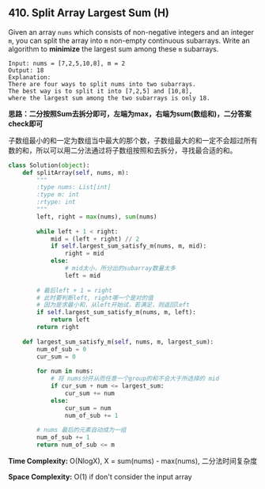 ## 410. Split Array Largest Sum (H)

Given an array `nums` which consists of non-negative integers and an integer `m`, you can split the array into `m` non-empty continuous subarrays. Write an algorithm to **minimize** the largest sum among these `m` subarrays.

```
Input: nums = [7,2,5,10,8], m = 2
Output: 18
Explanation:
There are four ways to split nums into two subarrays.
The best way is to split it into [7,2,5] and [10,8],
where the largest sum among the two subarrays is only 18.
```

**思路：二分按照Sum去拆分即可，左端为max，右端为sum(数组和)，二分答案check即可**

子数组最小的和一定为数组当中最大的那个数，子数组最大的和一定不会超过所有数的和，所以可以用二分法通过将子数组按照和去拆分，寻找最合适的和。

```python
class Solution(object):
    def splitArray(self, nums, m):
        """
        :type nums: List[int]
        :type m: int
        :rtype: int
        """
        left, right = max(nums), sum(nums)
        
        while left + 1 < right:
            mid = (left + right) // 2
            if self.largest_sum_satisfy_m(nums, m, mid):
                right = mid
            else:
                # mid太小，所分出的subarray数量太多
                left = mid
                
        # 最后left + 1 = right
        # 此时要判断left, right哪一个是对的值
        # 因为是求最小和，从left开始试，若满足，则返回left
        if self.largest_sum_satisfy_m(nums, m, left):
            return left
        return right 
    
    def largest_sum_satisfy_m(self, nums, m, largest_sum):
        num_of_sub = 0
        cur_sum = 0
        
        for num in nums:
            # 将 nums分开从而任意一个group的和不会大于所选择的 mid
            if cur_sum + num <= largest_sum:
                cur_sum += num
            else:
                cur_sum = num
                num_of_sub += 1
                
        # nums 最后的元素自动成为一组
        num_of_sub += 1
        return num_of_sub <= m
```

**Time Complexity:** O(NlogX), X =  sum(nums) - max(nums),  二分法时间复杂度

**Space Complexity:** O(1) if don't consider the input array 
